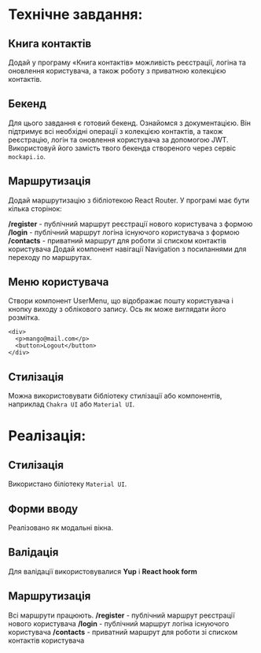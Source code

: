 # Технічне завдання:

## Книга контактів
Додай у програму «Книга контактів» можливість реєстрації, логіна та оновлення користувача, а також роботу з приватною колекцією контактів.

## Бекенд
Для цього завдання є готовий бекенд. Ознайомся з документацією. Він підтримує всі необхідні операції з колекцією контактів, а також реєстрацію, логін та оновлення користувача за допомогою JWT. Використовуй його замість твого бекенда створеного через сервіс `mockapi.io`.

## Маршрутизація
Додай маршрутизацію з бібліотекою React Router. У програмі має бути кілька сторінок:

**/register** - публічний маршрут реєстрації нового користувача з формою
**/login** - публічний маршрут логіна існуючого користувача з формою
**/contacts** - приватний маршрут для роботи зі списком контактів користувача
Додай компонент навігації Navigation з посиланнями для переходу по маршрутах.

## Меню користувача

Створи компонент UserMenu, що відображає пошту користувача і кнопку виходу з облікового запису. Ось як може виглядати його розмітка.
``` 
<div>
  <p>mango@mail.com</p>
  <button>Logout</button>
</div>
```

## Стилізація
Можна використовувати бібліотеку стилізації або компонентів, наприклад `Chakra UI` або `Material UI`.

# Реалізація:

## Стилізація
Використано біліотеку `Material UI`.

## Форми вводу
Реалізовано як модальні вікна.

## Валідація
Для валідації використовувалися **Yup** і **React hook form**

## Маршрутизація
Всі маршрути працюють.
**/register** - публічний маршрут реєстрації нового користувача 
**/login** - публічний маршрут логіна існуючого користувача 
**/contacts** - приватний маршрут для роботи зі списком контактів користувача


